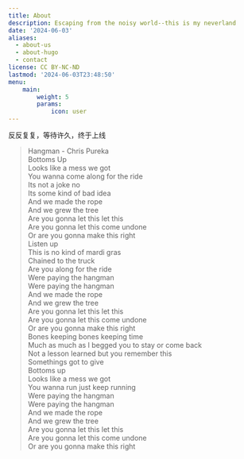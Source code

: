 ```yaml
---
title: About
description: Escaping from the noisy world--this is my neverland
date: '2024-06-03'
aliases:
  - about-us
  - about-hugo
  - contact
license: CC BY-NC-ND
lastmod: '2024-06-03T23:48:50'
menu:
    main: 
        weight: 5
        params:
            icon: user
---
```


反反复复，等待许久，终于上线

> Hangman - Chris Pureka  
> Bottoms Up  
> Looks like a mess we got  
> You wanna come along for the ride  
> Its not a joke no  
> Its some kind of bad idea  
> And we made the rope  
> And we grew the tree  
> Are you gonna let this let this  
> Are you gonna let this come undone  
> Or are you gonna make this right  
> Listen up  
> This is no kind of mardi gras  
> Chained to the truck  
> Are you along for the ride  
> Were paying the hangman  
> Were paying the hangman  
> And we made the rope  
> And we grew the tree  
> Are you gonna let this let this  
> Are you gonna let this come undone  
> Or are you gonna make this right  
> Bones keeping bones keeping time  
> Much as much as I begged you to stay or come back  
> Not a lesson learned but you remember this  
> Somethings got to give  
> Bottoms up  
> Looks like a mess we got  
> You wanna run just keep running  
> Were paying the hangman  
> Were paying the hangman  
> And we made the rope  
> And we grew the tree  
> Are you gonna let this let this  
> Are you gonna let this come undone  
> Or are you gonna make this right  